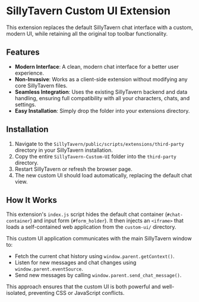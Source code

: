 # SillyTavern Custom UI Extension

This extension replaces the default SillyTavern chat interface with a custom, modern UI, while retaining all the original top toolbar functionality.

## Features

- **Modern Interface**: A clean, modern chat interface for a better user experience.
- **Non-Invasive**: Works as a client-side extension without modifying any core SillyTavern files.
- **Seamless Integration**: Uses the existing SillyTavern backend and data handling, ensuring full compatibility with all your characters, chats, and settings.
- **Easy Installation**: Simply drop the folder into your extensions directory.

## Installation

1.  Navigate to the `SillyTavern/public/scripts/extensions/third-party` directory in your SillyTavern installation.
2.  Copy the entire `SillyTavern-Custom-UI` folder into the `third-party` directory.
3.  Restart SillyTavern or refresh the browser page.
4.  The new custom UI should load automatically, replacing the default chat view.

## How It Works

This extension's `index.js` script hides the default chat container (`#chat-container`) and input form (`#form_holder`). It then injects an `<iframe>` that loads a self-contained web application from the `custom-ui/` directory.

This custom UI application communicates with the main SillyTavern window to:
- Fetch the current chat history using `window.parent.getContext()`.
- Listen for new messages and chat changes using `window.parent.eventSource`.
- Send new messages by calling `window.parent.send_chat_message()`.

This approach ensures that the custom UI is both powerful and well-isolated, preventing CSS or JavaScript conflicts.